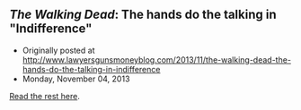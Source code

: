 ## <em>The Walking Dead</em>: The hands do the talking in "Indifference"

 * Originally posted at http://www.lawyersgunsmoneyblog.com/2013/11/the-walking-dead-the-hands-do-the-talking-in-indifference
 * Monday, November 04, 2013

[Read the rest here](http://www.rawstory.com/rs/2013/11/04/the-walking-dead-the-hands-do-the-talking-in-indifference/).
